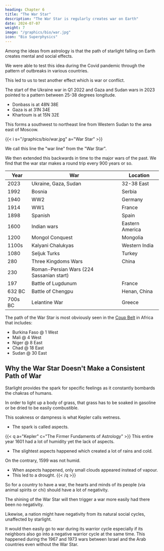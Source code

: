 ```yaml
---
heading: Chapter 6
title: "The War Star"
description: "The War Star is regularly creates war on Earth"
date: 2024-07-07
weight: 7
image: "/graphics/bio/war.jpg"
icon: "Bio Superphysics"
---
```



Among the ideas from astrology is that the path of starlight falling on Earth creates mental and social effects. 

We were able to test this idea during the Covid pandemic through the pattern of outbreaks in various countries.

This led to us to test another effect which is war or conflict. 

The start of the Ukraine war in Q1 2022 and Gaza and Sudan wars in 2023 pointed to a pattern between 25-38 degrees longitude.

- Donbass is at 48N 38E
- Gaza is at 31N 34E
- Khartoum is at 15N 32E

This forms a southwest to northeast line from Western Sudan to the area east of Moscow.

{{< i s="/graphics/bio/war.jpg" a="War Star" >}}


We call this line the "war line" from the "War Star". 

We then extended this backwards in time to the major wars of the past. We find that the war star makes a round trip every 900 years or so. 


Year | War | Location
--- | --- | ---
2023 | Ukraine, Gaza, Sudan | 32-38 East
1992 | Bosnia | Serbia 
1940 | WW2 | Germany
1914 | WW1 | France
1898 | Spanish | Spain
1600 | Indian wars | Eastern America
1200 | Mongol Conquest | Mongolia
1100s | Kalyani Chalukyas | Western India 
1080 | Seljuk Turks | Turkey
280 | Three Kingdoms Wars | China
230 | Roman-Persian Wars (224 Sassanian start) |
197 | Battle of Lugdunum | France
632 BC | Battle of Chengpu | Henan, China
700s BC | Lelantine War | Greece


The path of the War Star is most obviously seen in the [Coup Belt](https://en.wikipedia.org/wiki/Coup_Belt) in Africa that includes:
- Burkina Faso @ 1 West 
- Mali @ 4 West
- Niger @ 8 East
- Chad @ 18 East
- Sudan @ 30 East


## Why the War Star Doesn't Make a Consistent Path of War

Starlight provides the spark for specific feelings as it constantly bombards the chakras of humans.

In order to light up a body of grass, that grass has to be soaked in gasoline or be dried to be easily combustible. 

This soakness or dampness is what Kepler calls wetness. 
- The spark is called aspects. 


{{< q a="Kepler" c="The Firmer Fundaments of Astrology" >}}
This entire year 1601 had a lot of humidity yet the lack of aspects.
- The slightest aspects happened which created a lot of rains and cold. 

On the contrary, 1599 was not humid.
- When aspects happened, only small clouds appeared instead of vapour.
- This led to a drought. 
{{< /q >}} 


So for a country to have a war, the hearts and minds of its people (via animal spirits or chi) should have a lot of negativity. 

The shining of the War Star will then trigger a war more easily had there been no negativity. 

Likewise, a nation might have negativity from its natural social cycles, unaffected by starlight. 

It would then easily go to war during its warrior cycle especially if its neighbors also go into a negative warrior cycle at the same time. This happened during the 1967 and 1973 wars between Israel and the Arab countries even without the War Star. 


